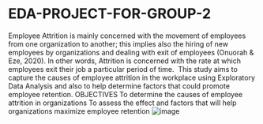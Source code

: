 # EDA-PROJECT-FOR-GROUP-2
Employee Attrition is mainly concerned with the movement of employees from one organization to another; this implies also the hiring of new employees by organizations and dealing with exit of employees (Onuorah & Eze, 2020). 
In other words, Attrition is concerned with the rate at which employees exit their job a particular period of time. 
This study aims to capture the causes of employee attrition in the workplace using Exploratory Data Analysis and also to help determine factors that could promote employee retention.
OBJECTIVES
To determine the causes of employee attrition in organizations
To assess the effect and  factors that will help organizations maximize employee retention 
![image](https://github.com/Ayjolly/EDA-PROJECT-FOR-GROUP-2/assets/109411123/9e9c3172-3ea4-4c6c-a44c-fa1eaf7ab052)
